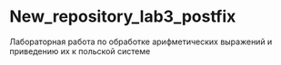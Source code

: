 # New_repository_lab3_postfix
Лабораторная работа по обработке арифметических выражений и приведению их к польской системе
